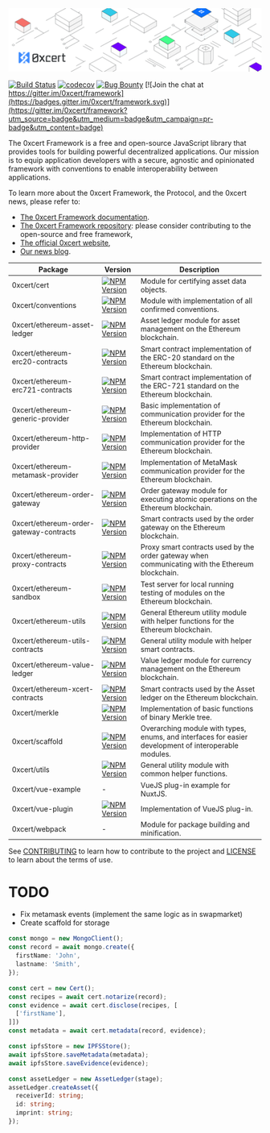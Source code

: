 <img src="https://github.com/0xcert/framework/raw/master/assets/cover.png" />

[![Build Status](https://travis-ci.org/0xcert/framework.svg?branch=master)](https://travis-ci.org/0xcert/framework)&nbsp;[![codecov](https://codecov.io/gh/0xcert/framework/branch/master/graph/badge.svg)](https://codecov.io/gh/0xcert/framework)&nbsp;[![Bug Bounty](https://img.shields.io/badge/bounty-pending-2930e8.svg)](https://github.com/0xcert/framework/blob/master/BUG_BOUNTY.md)&nbsp;[![Join the chat at https://gitter.im/0xcert/framework](https://badges.gitter.im/0xcert/framework.svg)](https://gitter.im/0xcert/framework?utm_source=badge&utm_medium=badge&utm_campaign=pr-badge&utm_content=badge)

The 0xcert Framework is a free and open-source JavaScript library that provides tools for building powerful decentralized applications. Our mission is to equip application developers with a secure, agnostic and opinionated framework with conventions to enable interoperability between applications.

To learn more about the 0xcert Framework, the Protocol, and the 0xcert news, please refer to:
* [The 0xcert Framework documentation](https://docs.0xcert.org/).
* [The 0xcert Framework repository](https://github.com/0xcert/framework/): please consider contributing to the open-source and free framework,
* [The official 0xcert website](https://0xcert.org/),
* [Our news blog](https://0xcert.org/news/).

| Package | Version | Description
|-|-|-
| 0xcert/cert | [![NPM Version](https://badge.fury.io/js/@0xcert%2Fcert.svg)](https://badge.fury.io/js/%400xcert%2Fcert) | Module for certifying asset data objects.
| 0xcert/conventions | [![NPM Version](https://badge.fury.io/js/@0xcert%2Fconventions.svg)](https://badge.fury.io/js/%400xcert%2Fconventions) | Module with implementation of all confirmed conventions.
| 0xcert/ethereum-asset-ledger | [![NPM Version](https://badge.fury.io/js/@0xcert%2Fethereum-asset-ledger.svg)](https://badge.fury.io/js/%400xcert%2Fethereum-asset-ledger) | Asset ledger module for asset management on the Ethereum blockchain.
| 0xcert/ethereum-erc20-contracts | [![NPM Version](https://badge.fury.io/js/@0xcert%2Fethereum-erc20-contracts.svg)](https://badge.fury.io/js/%400xcert%2Fethereum-erc20-contracts) | Smart contract implementation of the ERC-20 standard on the Ethereum blockchain.
| 0xcert/ethereum-erc721-contracts | [![NPM Version](https://badge.fury.io/js/@0xcert%2Fethereum-erc721-contracts.svg)](https://badge.fury.io/js/%400xcert%2Fethereum-erc721-contracts) | Smart contract implementation of the ERC-721 standard on the Ethereum blockchain.
| 0xcert/ethereum-generic-provider | [![NPM Version](https://badge.fury.io/js/@0xcert%2Fethereum-generic-provider.svg)](https://badge.fury.io/js/%400xcert%2Fethereum-generic-provider) | Basic implementation of communication provider for the Ethereum blockchain.
| 0xcert/ethereum-http-provider | [![NPM Version](https://badge.fury.io/js/@0xcert%2Fethereum-http-provider.svg)](https://badge.fury.io/js/%400xcert%2Fethereum-http-provider) | Implementation of HTTP communication provider for the Ethereum blockchain.
| 0xcert/ethereum-metamask-provider | [![NPM Version](https://badge.fury.io/js/@0xcert%2Fethereum-metamask-provider.svg)](https://badge.fury.io/js/%400xcert%2Fethereum-metamask-provider) | Implementation of MetaMask communication provider for the Ethereum blockchain.
| 0xcert/ethereum-order-gateway | [![NPM Version](https://badge.fury.io/js/@0xcert%2Fethereum-order-gateway.svg)](https://badge.fury.io/js/%400xcert%2Fethereum-order-gateway) | Order gateway module for executing atomic operations on the Ethereum blockchain.
| 0xcert/ethereum-order-gateway-contracts | [![NPM Version](https://badge.fury.io/js/@0xcert%2Fethereum-order-gateway-contracts.svg)](https://badge.fury.io/js/%400xcert%2Fethereum-order-gateway-contracts) | Smart contracts used by the order gateway on the Ethereum blockchain.
| 0xcert/ethereum-proxy-contracts | [![NPM Version](https://badge.fury.io/js/@0xcert%2Fethereum-proxy-contracts.svg)](https://badge.fury.io/js/%400xcert%2Fethereum-proxy-contracts) | Proxy smart contracts used by the order gateway when communicating with the Ethereum blockchain.
| 0xcert/ethereum-sandbox | [![NPM Version](https://badge.fury.io/js/@0xcert%2Fethereum-sandbox.svg)](https://badge.fury.io/js/%400xcert%2Fethereum-sandbox) | Test server for local running testing of modules on the Ethereum blockchain.
| 0xcert/ethereum-utils | [![NPM Version](https://badge.fury.io/js/@0xcert%2Fethereum-utils.svg)](https://badge.fury.io/js/%400xcert%2Fethereum-utils) | General Ethereum utility module with helper functions for the Ethereum blockchain.
| 0xcert/ethereum-utils-contracts | [![NPM Version](https://badge.fury.io/js/@0xcert%2Fethereum-utils-contracts.svg)](https://badge.fury.io/js/%400xcert%2Fethereum-utils-contracts) | General utility module with helper smart contracts.
| 0xcert/ethereum-value-ledger | [![NPM Version](https://badge.fury.io/js/@0xcert%2Fethereum-value-ledger.svg)](https://badge.fury.io/js/%400xcert%2Fethereum-value-ledger) | Value ledger module for currency management on the Ethereum blockchain.
| 0xcert/ethereum-xcert-contracts | [![NPM Version](https://badge.fury.io/js/@0xcert%2Fethereum-xcert-contracts.svg)](https://badge.fury.io/js/%400xcert%2Fethereum-xcert-contracts) | Smart contracts used by the Asset ledger on the Ethereum blockchain.
| 0xcert/merkle | [![NPM Version](https://badge.fury.io/js/@0xcert%2Fmerkle.svg)](https://badge.fury.io/js/%400xcert%2Fmerkle) | Implementation of basic functions of binary Merkle tree.
| 0xcert/scaffold | [![NPM Version](https://badge.fury.io/js/@0xcert%2Fscaffold.svg)](https://badge.fury.io/js/%400xcert%2Fscaffold) | Overarching module with types, enums, and interfaces for easier development of interoperable modules.
| 0xcert/utils | [![NPM Version](https://badge.fury.io/js/@0xcert%2Futils.svg)](https://badge.fury.io/js/%400xcert%2Futils) | General utility module with common helper functions.
| 0xcert/vue-example | - | VueJS plug-in example for NuxtJS.
| 0xcert/vue-plugin | [![NPM Version](https://badge.fury.io/js/@0xcert%2Fvue-plugin.svg)](https://badge.fury.io/js/%400xcert%2Fvue-plugin) | Implementation of VueJS plug-in.
| 0xcert/webpack | - | Module for package building and minification.

See [CONTRIBUTING](https://github.com/0xcert/suite/blob/master/CONTRIBUTING.md) to learn how to contribute to the project and [LICENSE](https://github.com/0xcert/suite/blob/master/LICENCE) to learn about the terms of use.

# TODO

- Fix metamask events (implement the same logic as in swapmarket)
- Create scaffold for storage

```ts
const mongo = new MongoClient();
const record = await mongo.create({
  firstName: 'John',
  lastname: 'Smith',
});
```

```ts
const cert = new Cert();
const recipes = await cert.notarize(record);
const evidence = await cert.disclose(recipes, [
  ['firstName'],
]])
const metadata = await cert.metadata(record, evidence);
```

```ts
const ipfsStore = new IPFSStore();
await ipfsStore.saveMetadata(metadata);
await ipfsStore.saveEvidence(evidence);
```

```ts
const assetLedger = new AssetLedger(stage);
assetLedger.createAsset({
  receiverId: string;
  id: string;
  imprint: string;
});
```